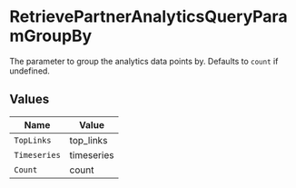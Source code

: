 # RetrievePartnerAnalyticsQueryParamGroupBy

The parameter to group the analytics data points by. Defaults to `count` if undefined.


## Values

| Name         | Value        |
| ------------ | ------------ |
| `TopLinks`   | top_links    |
| `Timeseries` | timeseries   |
| `Count`      | count        |